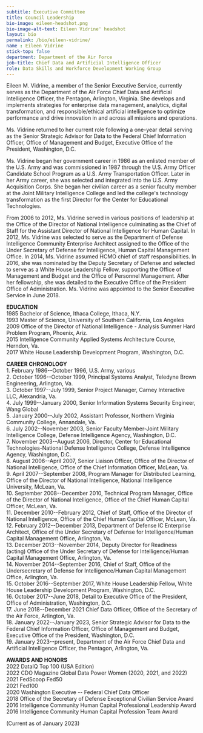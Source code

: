 ```yaml
---
subtitle: Executive Committee
title: Council Leadership
bio-image: eileen-headshot.png
bio-image-alt-text: Eileen Vidrine' headshot
layout: bio
permalink: /bio/eileen-vidrine/
name : Eileen Vidrine
stick-top: false
department: Department of the Air Force
job-title: Chief Data and Artificial Intelligence Officer
role: Data Skills and Workforce Development Working Group
---
```


Eileen M. Vidrine, a member of the Senior Executive Service, currently serves as the Department of the Air Force Chief Data and Artificial Intelligence Officer, the Pentagon, Arlington, Virginia. She develops and implements strategies for enterprise data management, analytics, digital transformation, and responsible/ethical artificial intelligence to optimize performance and drive innovation in and across all missions and operations.

Ms. Vidrine returned to her current role following a one-year detail serving as the Senior Strategic Advisor for Data to the Federal Chief Information Officer, Office of Management and Budget, Executive Office of the President, Washington, D.C.

Ms. Vidrine began her government career in 1986 as an enlisted member of the U.S. Army and was commissioned in 1987 through the U.S. Army Officer Candidate School Program as a U.S. Army Transportation Officer. Later in her Army career, she was selected and integrated into the U.S. Army Acquisition Corps. She began her civilian career as a senior faculty member at the Joint Military Intelligence College and led the college's technology transformation as the first Director for the Center for Educational Technologies.

From 2006 to 2012, Ms. Vidrine served in various positions of leadership at the Office of the Director of National Intelligence culminating as the Chief of Staff for the Assistant Director of National Intelligence for Human Capital. In 2012, Ms. Vidrine was selected to serve as the Department of Defense Intelligence Community Enterprise Architect assigned to the Office of the Under Secretary of Defense for Intelligence, Human Capital Management Office. In 2014, Ms. Vidrine assumed HCMO chief of staff responsibilities. In 2016, she was nominated by the Deputy Secretary of Defense and selected to serve as a White House Leadership Fellow, supporting the Office of Management and Budget and the Office of Personnel Management. After her fellowship, she was detailed to the Executive Office of the President Office of Administration. Ms. Vidrine was appointed to the Senior Executive Service in June 2018.

**EDUCATION**\
1985 Bachelor of Science, Ithaca College, Ithaca, N.Y.\
1993 Master of Science, University of Southern California, Los Angeles\
2009 Office of the Director of National Intelligence - Analysis Summer Hard Problem Program, Phoenix, Ariz.\
2015 Intelligence Community Applied Systems Architecture Course, Herndon, Va.\
2017 White House Leadership Development Program, Washington, D.C.

**CAREER CHRONOLOGY**\
1\. February 1986--October 1996, U.S. Army, various\
2\. October 1996--October 1999, Principal Systems Analyst, Teledyne Brown Engineering, Arlington, Va.\
3\. October 1997--July 1999, Senior Project Manager, Carney Interactive LLC, Alexandria, Va.\
4\. July 1999--January 2000, Senior Information Systems Security Engineer, Wang Global\
5\. January 2000--July 2002, Assistant Professor, Northern Virginia Community College, Annandale, Va.\
6\. July 2002--November 2003, Senior Faculty Member-Joint Military Intelligence College, Defense Intelligence Agency, Washington, D.C.\
7\. November 2003--August 2006, Director, Center for Educational Technologies-National Defense Intelligence College, Defense Intelligence Agency, Washington, D.C.\
8\. August 2006--April 2007, Senior Liaison Officer, Office of the Director of National Intelligence, Office of the Chief Information Officer, McLean, Va.\
9\. April 2007--September 2008, Program Manager for Distributed Learning, Office of the Director of National Intelligence, National Intelligence University, McLean, Va.\
10\. September 2008--December 2010, Technical Program Manager, Office of the Director of National Intelligence, Office of the Chief Human Capital Officer, McLean, Va.\
11\. December 2010--February 2012, Chief of Staff, Office of the Director of National Intelligence, Office of the Chief Human Capital Officer, McLean, Va.\
12\. February 2012--December 2013, Department of Defense IC Enterprise Architect, Office of the Under Secretary of Defense for Intelligence/Human Capital Management Office, Arlington, Va.\
13\. December 2013--November 2014, Deputy Director for Readiness (acting) Office of the Under Secretary of Defense for Intelligence/Human Capital Management Office, Arlington, Va.\
14\. November 2014--September 2016, Chief of Staff, Office of the Undersecretary of Defense for Intelligence/Human Capital Management Office, Arlington, Va.\
15\. October 2016--September 2017, White House Leadership Fellow, White House Leadership Development Program, Washington, D.C.\
16\. October 2017--June 2018, Detail to Executive Office of the President, Office of Administration, Washington, D.C.\
17\. June 2018--December 2021 Chief Data Officer, Office of the Secretary of the Air Force, Arlington, Va.\
18\. January 2022--January 2023, Senior Strategic Advisor for Data to the Federal Chief Information Officer, Office of Management and Budget, Executive Office of the President, Washington, D.C.\
19\. January 2023--present, Department of the Air Force Chief Data and Artificial Intelligence Officer, the Pentagon, Arlington, Va.

**AWARDS AND HONORS**\
2022 DataIQ Top 100 (USA Edition)\
2022 CDO Magazine Global Data Power Women (2020, 2021, and 2022)\
2021 FedScoop Fed50\
2021 Fed100\
2020 Washington Executive -- Federal Chief Data Officer\
2018 Office of the Secretary of Defense Exceptional Civilian Service Award\
2016 Intelligence Community Human Capital Professional Leadership Award\
2016 Intelligence Community Human Capital Profession Team Award

(Current as of January 2023)